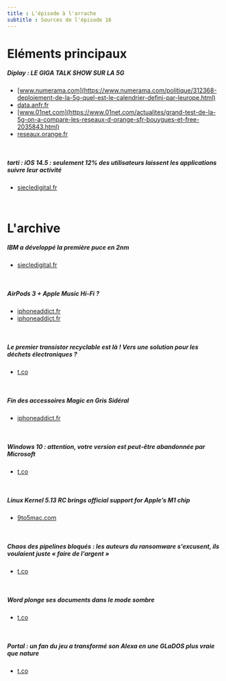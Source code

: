 ```yaml
---
title : L'épisode à l'arrache
subtitle : Sources de l'épisode 16
---
```

# Eléments principaux
##### Diplay : LE GIGA TALK SHOW SUR LA 5G
 - [www.numerama.com](https://www.numerama.com/politique/312368-deploiement-de-la-5g-quel-est-le-calendrier-defini-par-leurope.html)
 - [data.anfr.fr](https://data.anfr.fr)
 - [www.01net.com](https://www.01net.com/actualites/grand-test-de-la-5g-on-a-compare-les-reseaux-d-orange-sfr-bouygues-et-free-2035843.html)
 - [reseaux.orange.fr](https://reseaux.orange.fr/cartes-de-couverture/mobile-3g-4g-5g)
<br>

##### tarti : iOS 14.5 : seulement 12% des utilisateurs laissent les applications suivre leur activité
 - [siecledigital.fr](https://siecledigital.fr/2021/05/10/mise-a-jour-12-utilisateurs-apple/?amp)
<br>

# L'archive
##### IBM a développé la première puce en 2nm
 - [siecledigital.fr](https://siecledigital.fr/2021/05/07/ibm-puce-2nm/)
<br>

##### AirPods 3 + Apple Music Hi-Fi ?
 - [iphoneaddict.fr](https://iphoneaddict.fr/post/news-320028-apple-music-hifi-confirme-lapplication-android)
 - [iphoneaddict.fr](https://iphoneaddict.fr/post/news-319973-airpods-3-apple-music-hifi-annonces-18-mai)
<br>

##### Le premier transistor recyclable est là ! Vers une solution pour les déchets électroniques ?
 - [t.co](https://t.co/nFKY031gvj?ssr=true)
<br>

##### Fin des accessoires Magic en Gris Sidéral
 - [iphoneaddict.fr](https://iphoneaddict.fr/post/news-320033-apple-met-fin-clavier-souris-trackpad-gris-sideral)
<br>

##### Windows 10 : attention, votre version est peut-être abandonnée par Microsoft
 - [t.co](https://t.co/LmiiGqbLjj?ssr=true)
<br>

##### Linux Kernel 5.13 RC brings official support for Apple’s M1 chip
 - [9to5mac.com](https://9to5mac.com/2021/05/12/linux-kernel-5-13-rc-brings-official-support-for-apples-m1-chip/)
<br>

##### Chaos des pipelines bloqués : les auteurs du ransomware s'excusent, ils voulaient juste « faire de l'argent »
 - [t.co](https://t.co/90WCJ6fF96?ssr=true)
<br>

##### Word plonge ses documents dans le mode sombre
 - [t.co](https://t.co/srDNlqLtFL?ssr=true)
<br>

##### Portal : un fan du jeu a transformé son Alexa en une GLaDOS plus vraie que nature
 - [t.co](https://t.co/6D9cCrnyL1?ssr=true)
<br>

